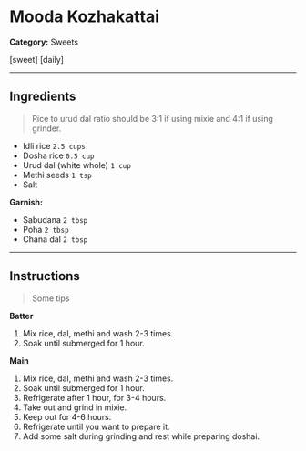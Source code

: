 # Mooda Kozhakattai

**Category:** Sweets

[sweet] [daily]

---
## Ingredients

> Rice to urud dal ratio should be 3:1 if using mixie
> and 4:1 if using grinder.

- Idli rice `2.5 cups`
- Dosha rice `0.5 cup`
- Urud dal (white whole) `1 cup`
- Methi seeds `1 tsp`
- Salt

**Garnish:**
- Sabudana `2 tbsp`
- Poha `2 tbsp`
- Chana dal `2 tbsp`

---
## Instructions

> Some tips

**Batter**
1. Mix rice, dal, methi and wash 2-3 times.
2. Soak until submerged for 1 hour.

**Main**
1. Mix rice, dal, methi and wash 2-3 times.
2. Soak until submerged for 1 hour.
3. Refrigerate after 1 hour, for 3-4 hours.
4. Take out and grind in mixie.
5. Keep out for 4-6 hours. 
6. Refrigerate until you want to prepare it.
7. Add some salt during grinding and rest while preparing doshai.

